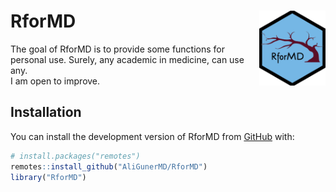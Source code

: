 
<!-- README.md is generated from README.Rmd. Please edit that file -->

# RforMD <a href="https://aligunermd.github.io/RforMD/"><img src="man/figures/hexsticker.png" align="right" height="120" /></a>

<!-- badges: start -->
<!-- badges: end -->

The goal of RforMD is to provide some functions for personal use.
Surely, any academic in medicine, can use any.  
I am open to improve.

## Installation

You can install the development version of RforMD from
[GitHub](https://github.com/) with:

``` r
# install.packages("remotes")
remotes::install_github("AliGunerMD/RforMD")
library("RforMD")
```
